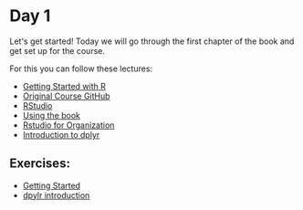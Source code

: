 # Day 1

Let's get started!
Today we will go through the first chapter of the book and get set up for the course.

For this you can follow these lectures:

- [Getting Started with R](https://www.youtube.com/watch?v=p8F_wreHTzw)
- [Original Course GitHub](https://www.youtube.com/watch?v=HSXwLm6txoo)
- [RStudio](https://www.youtube.com/watch?v=YgqxQFQf1qg)
- [Using the book](https://www.youtube.com/watch?v=2WwYshzkfhA)
- [Rstudio for Organization](https://www.youtube.com/watch?v=8WmCLs3UUno)
- [Introduction to dplyr](https://www.youtube.com/watch?v=DeDMSyiqHc4)



## Exercises:

- [Getting Started](http://genomicsclass.github.io/book/pages/getting_started_exercises.html)
- [dpylr introduction](http://genomicsclass.github.io/book/pages/dplyr_intro_exercises.html)

